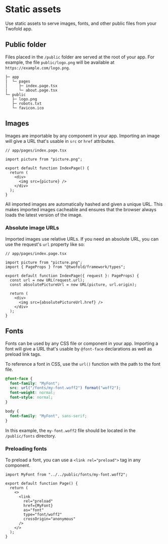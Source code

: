 # Static assets

Use static assets to serve images, fonts, and other public files from your Twofold app.

## Public folder

Files placed in the `/public` folder are served at the root of your app. For example, the file `public/logo.png` will be available at `https://example.com/logo.png`.

```text
├─ app
|  └─ pages
│     ├─ index.page.tsx
|     └─ about.page.tsx
└─ public
   ├─ logo.png
   ├─ robots.txt
   └─ favicon.ico
```

## Images

Images are importable by any component in your app. Importing an image will give a URL that's usable in `src` or `href` attributes.

```tsx
// app/pages/index.page.tsx

import picture from "picture.png";

export default function IndexPage() {
  return (
    <div>
      <img src={picture} />
    </div>
  );
}
```

All imported images are automatically hashed and given a unique URL. This makes imported images cacheable and ensures that the browser always loads the latest version of the image.

### Absolute image URLs

Imported images use relative URLs. If you need an absolute URL, you can use the request's `url` property like so:

```tsx
// app/pages/index.page.tsx

import picture from "picture.png";
import { PageProps } from "@twofold/framework/types";

export default function IndexPage({ request }: PageProps) {
  const url = new URL(request.url);
  const absolutePictureUrl = new URL(picture, url.origin);

  return (
    <div>
      <img src={absolutePictureUrl.href} />
    </div>
  );
}
```

## Fonts

Fonts can be used by any CSS file or component in your app. Importing a font will give a URL that's usable by `@font-face` declarations as well as preload link tags.

To reference a font in CSS, use the `url()` function with the path to the font file.

```css
@font-face {
  font-family: "MyFont";
  src: url("/fonts/my-font.woff2") format("woff2");
  font-weight: normal;
  font-style: normal;
}

body {
  font-family: "MyFont", sans-serif;
}
```

In this example, the `my-font.woff2` file should be located in the `/public/fonts` directory.

### Preloading fonts

To preload a font, you can use a `<link rel="preload">` tag in any component.

```tsx
import MyFont from "../../public/fonts/my-font.woff2";

export default function Page() {
  return (
    <>
      <link
        rel="preload"
        href={MyFont}
        as="font"
        type="font/woff2"
        crossOrigin="anonymous"
      />
    </>
  );
}
```
